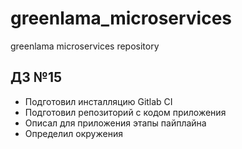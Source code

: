 # greenlama_microservices
greenlama microservices repository

## ДЗ №15

- Подготовил инсталляцию Gitlab CI
- Подготовил репозиторий с кодом приложения
- Описал для приложения этапы пайплайна
- Определил окружения
